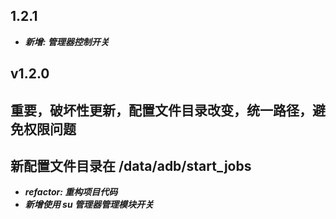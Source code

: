 ## 1.2.1

- **_新增: 管理器控制开关_**

## v1.2.0

## 重要，破坏性更新，配置文件目录改变，统一路径，避免权限问题

## 新配置文件目录在 /data/adb/start_jobs

- **_refactor: 重构项目代码_**
- **_新增使用 su 管理器管理模块开关_**
